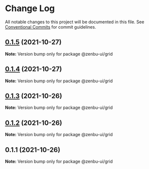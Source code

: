# Change Log

All notable changes to this project will be documented in this file.
See [Conventional Commits](https://conventionalcommits.org) for commit guidelines.

## [0.1.5](https://github.com/KodepandaID/zenbu-ui/compare/@zenbu-ui/grid@0.1.4...@zenbu-ui/grid@0.1.5) (2021-10-27)

**Note:** Version bump only for package @zenbu-ui/grid





## [0.1.4](https://github.com/KodepandaID/zenbu-ui/compare/@zenbu-ui/grid@0.1.3...@zenbu-ui/grid@0.1.4) (2021-10-27)

**Note:** Version bump only for package @zenbu-ui/grid





## [0.1.3](https://github.com/KodepandaID/zenbu-ui/compare/@zenbu-ui/grid@0.1.2...@zenbu-ui/grid@0.1.3) (2021-10-26)

**Note:** Version bump only for package @zenbu-ui/grid





## [0.1.2](https://github.com/KodepandaID/zenbu-ui/compare/@zenbu-ui/grid@0.1.1...@zenbu-ui/grid@0.1.2) (2021-10-26)

**Note:** Version bump only for package @zenbu-ui/grid





## 0.1.1 (2021-10-26)

**Note:** Version bump only for package @zenbu-ui/grid
